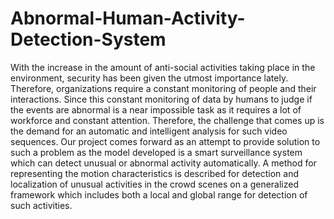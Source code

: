 # Abnormal-Human-Activity-Detection-System
With the increase in the amount of anti-social activities taking place in the environment, security has been given the utmost importance lately. Therefore, organizations require a constant monitoring of people and their interactions. Since this constant monitoring of data by humans to judge if the events are abnormal is a near impossible task as it requires a lot of workforce and constant attention. Therefore, the challenge that comes up is the demand for an automatic and intelligent analysis for such video sequences. Our project comes forward as an attempt to provide solution to such a problem as the model developed is a smart surveillance system which can detect unusual or abnormal activity automatically. A method for representing the motion characteristics is described for detection and localization of unusual activities in the crowd scenes on a generalized framework which includes both a local and global range for detection of such activities.

